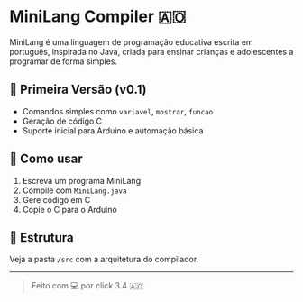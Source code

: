 # MiniLang Compiler 🇦🇴

MiniLang é uma linguagem de programação educativa escrita em português, inspirada no Java, criada para ensinar crianças e adolescentes a programar de forma simples.

## 🎯 Primeira Versão (v0.1)
- Comandos simples como `variavel`, `mostrar`, `funcao`
- Geração de código C
- Suporte inicial para Arduino e automação básica

## 🚀 Como usar
1. Escreva um programa MiniLang
2. Compile com `MiniLang.java`
3. Gere código em C
4. Copie o C para o Arduino

## 📁 Estrutura
Veja a pasta `/src` com a arquitetura do compilador.

---

> Feito com 💻 por click 3.4 🇦🇴

